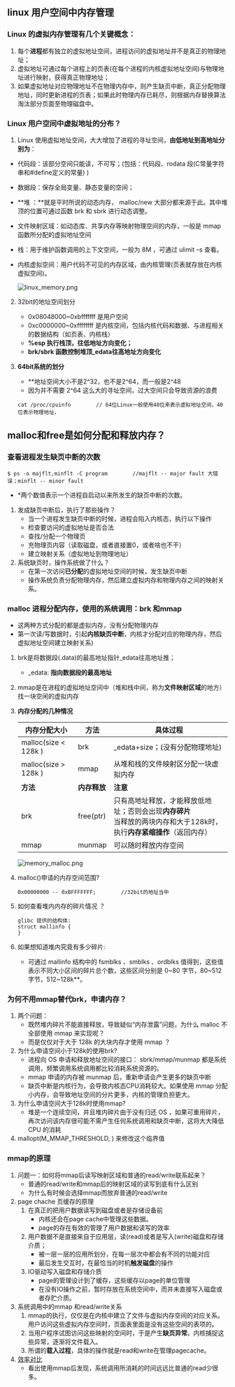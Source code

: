 ## linux 用户空间中内存管理

### **Linux** **的虚拟内存管理有几个关键概念：**

1. 每个**进程**都有独立的虚拟地址空间，进程访问的虚拟地址并不是真正的物理地址； 
2. 虚拟地址可通过每个进程上的页表(在每个进程的内核虚拟地址空间)与物理地址进行映射，获得真正物理地址； 
3. 如果虚拟地址对应物理地址不在物理内存中，则产生缺页中断，真正分配物理地址，同时更新进程的页表；如果此时物理内存已耗尽，则根据内存替换算法淘汰部分页面至物理磁盘中。

### Linux 用户空间中虚拟地址的分布？

1. Linux 使用虚拟地址空间，大大增加了进程的寻址空间，**由低地址到高地址分别为**： 

+ 代码段：该部分空间只能读，不可写；(包括：代码段、rodata 段(C常量字符串和#define定义的常量) ) 

+ 数据段：保存全局变量、静态变量的空间； 

+ **堆 ：**就是平时所说的动态内存， malloc/new 大部分都来源于此。其中堆顶的位置可通过函数 brk 和 sbrk 进行动态调整。 

+ 文件映射区域：如动态库、共享内存等映射物理空间的内存，一般是 mmap 函数所分配的虚拟地址空间

+ 栈：用于维护函数调用的上下文空间，一般为 8M ，可通过 ulimit –s 查看。 

+ 内核虚拟空间：用户代码不可见的内存区域，由内核管理(页表就存放在内核虚拟空间)。 

  ![linux_memory.png](https://github.com/quronghui/Embedded-written-reference/blob/master/OS/photo/linux_memory.png)

2. 32bit的地址空间划分

   + 0x08048000~0xbfffffff 是用户空间
   + 0xc0000000~0xffffffff 是内核空间，包括内核代码和数据、与进程相关的数据结构（如页表、内核栈）
   + **%esp 执行栈顶，往低地址方向变化；**
   + **brk/sbrk 函数控制堆顶_edata往高地址方向变化**

3. **64bit系统的划分**

   + **地址空间大小不是2^32，也不是2^64，而一般是2^48
   + 因为并不需要 2^64 这么大的寻址空间，过大空间只会导致资源的浪费

   ```
   cat /proc/cpuinfo		// 64位Linux一般使用48位来表示虚拟地址空间，40位表示物理地址，
   ```

## malloc和free是如何分配和释放内存？

### 查看进程发生缺页中断的次数

```
$ ps -o majflt,minflt -C program		//majflt -- major fault 大错误；minflt -- minor fault
```

+ *两个数值表示一个进程自启动以来所发生的缺页中断的次数。

1. 发成缺页中断后，执行了那些操作？
   + 当一个进程发生缺页中断的时候，进程会陷入内核态，执行以下操作
   + 检查要访问的虚拟地址是否合法
   + 查找/分配一个物理页
   + 充物理页内容（读取磁盘，或者直接置0，或者啥也不干）
   + 建立映射关系（虚拟地址到物理地址）
2. 系统缺页时，操作系统做了什么？
   + 在第一次访问**已分配**的虚拟地址空间的时候，发生缺页中断
   + 操作系统负责分配物理内存，然后建立虚拟内存和物理内存之间的映射关系。

### malloc 进程分配内存，使用的系统调用：brk 和mmap

+ 这两种方式分配的都是虚拟内存，没有分配物理内存
+ 第一次读/写数据时，引起**内核缺页中断**，内核才分配对应的物理内存，然后虚拟地址空间建立映射关系)

1. brk是将数据段(.data)的最高地址指针_edata往高地址推；

   + _edata: **指向数据段的最高地址**

2. mmap是在进程的虚拟地址空间中（堆和栈中间，称为**文件映射区域**的地方）找一块空闲的虚拟内存

3. **内存分配的几种情况**

   | 内存分配大小         | 方法         | 具体过程                                                     |
   | -------------------- | ------------ | ------------------------------------------------------------ |
   | malloc(size < 128k ) | brk          | _edata+size；(没有分配物理地址)                              |
   | malloc(size > 128k ) | mmap         | 从堆和栈的文件映射区分配一块虚拟内存                         |
   | **方法**             | **内存释放** | **注意**                                                     |
   | brk                  | free(ptr)    | 只有高地址释放，才能释放低地址；否则会出现**内存碎片**<br />当释放的两块内存和大于128k时，执行**内存紧缩操作**（返回内存） |
   | mmap                 | munmap       | 可以随时释放内存空间                                         |

   ![memory_malloc.png](https://github.com/quronghui/Embedded-written-reference/blob/master/OS/photo/memory_malloc.png)

4. malloc()申请的内存空间范围?

   ```
   0x00000000 -- 0xBFFFFFFF;		//32bit的地址当中
   ```

   

5. 如何查看堆内内存的碎片情况 ？

   ```
   glibc 提供的结构体:
   struct mallinfo { 
   }
   ```

6. 如果想知道堆内究竟有多少碎片:

   + 可通过 mallinfo 结构中的 fsmblks 、smblks 、ordblks 值得到，这些值表示不同大小区间的碎片总个数，这些区间分别是 0~80 字节，80~512 字节，512~128k**。

### 为何不用mmap替代brk，申请内存？ 

1. 两个问题：
   + 既然堆内碎片不能直接释放，导致疑似“内存泄露”问题，为什么 malloc 不全部使用 mmap 来实现呢？
   + 而是仅仅对于大于 128k 的大块内存才使用 mmap ？
2. 为什么申请空间小于128k的使用brk?
   + 进程向 OS 申请和释放地址空间的接口： sbrk/mmap/munmap 都是系统调用，频繁调用系统调用都比较消耗系统资源的。
   +  mmap 申请的内存被 munmap 后，重新申请会产生更多的缺页中断
   + 缺页中断是内核行为，会导致内核态CPU消耗较大。如果使用 mmap 分配小内存，会导致地址空间的分片更多，内核的管理负担更大。
3. 为什么申请空间大于128k时使用mmap?
   + 堆是一个连续空间，并且堆内碎片由于没有归还 OS ，如果可重用碎片，再次访问该内存很可能不需产生任何系统调用和缺页中断，这将大大降低 CPU 的消耗
4. mallopt(M_MMAP_THRESHOLD, <SIZE>) 来修改这个临界值

### mmap的原理

1. 问题一：如何将mmap后读写映射区域和普通的read/write联系起来？
   - 普通的read/write和mmap后的映射区域的读写到底有什么区别
   - 为什么有时候会选择mmap而放弃普通的read/write
2. page chache 页缓存的原理
   1. 在真正的把用户数据读写到磁盘或者是存储设备前
      - 内核还会在page cache中管理这些数据。
      - page的存在有效的管理了用户数据和读写的效率
   2. 用户数据不是直接来自于应用层，读(read)或者是写入(write)磁盘和存储介质；
      - 被一层一层的应用所划分，在每一层次中都会有不同的功能对应
      - 最后发生交互时，在最恰当的时机**触发磁盘**的操作
   3. IO驱动写入磁盘和存储介质
      - page的管理设计到了缓存，这些缓存以page的单位管理
      - 在没有IO操作之前，暂时存放在系统空间中，而并未直接写入磁盘或者存贮介质。
3. 系统调用中的mmap 和read/write关系
   1. mmap的执行，仅仅是在内核中建立了文件与虚拟内存空间的对应关系。用户访问这些虚拟内存空间时，页面表里面是没有这些空间的表项的。
   2. 当用户程序试图访问这些映射的空间时，于是产生**缺页异常**。内核捕捉这些异常，逐渐将文件载入。
   3. 所谓的**载入过程**，具体的操作就是read和write在管理pagecache。
4. [效率对比](https://blog.csdn.net/edwardlulinux/article/details/8604400)
   + 看出使用mmap后发现，系统调用所消耗的时间远远比普通的read少很多。